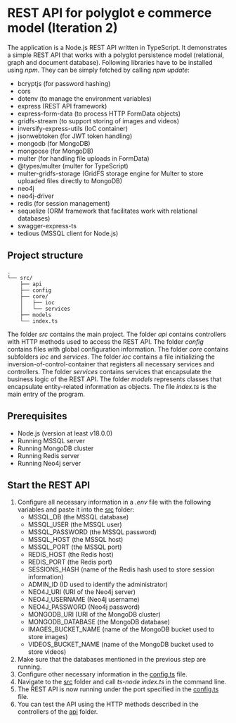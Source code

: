 # REST API for polyglot e commerce model (Iteration 2)
The application is a Node.js REST API written in TypeScript.
It demonstrates a simple REST API that works with a polyglot persistence model (relational, graph and document database).
Following libraries have to be installed using *npm*.
They can be simply fetched by calling *npm update*:

* bcryptjs (for password hashing)
* cors
* dotenv (to manage the environment variables)
* express (REST API framework)
* express-form-data (to process HTTP FormData objects)
* gridfs-stream (to support storing of images and videos)
* inversify-express-utils (IoC container)
* jsonwebtoken (for JWT token handling)
* mongodb (for MongoDB)
* mongoose (for MongoDB)
* multer (for handling file uploads in FormData)
* @types/multer (multer for TypeScript)
* multer-gridfs-storage (GridFS storage engine for Multer to store uploaded files directly to MongoDB)
* neo4j
* neo4j-driver
* redis (for session management)
* sequelize (ORM framework that facilitates work with relational databases)
* swagger-express-ts
* tedious (MSSQL client for Node.js)

## Project structure
```
.
└── src/
    ├── api
    ├── config
    ├── core/
    │   ├── ioc
    │   └── services
    ├── models
    └── index.ts
```
The folder *src* contains the main project.
The folder *api* contains controllers with HTTP methods used to access the REST API.
The folder *config* contains files with global configuration information.
The folder *core* contains subfolders *ioc* and *services*.
The folder *ioc* contains a file initializing the inversion-of-control-container
that registers all necessary services and controllers.
The folder *services* contains services that encapsulate the business logic of the 
REST API.
The folder *models* represents classes that encapsulate entity-related
information as objects.
The file *index.ts* is the main entry of the program.

## Prerequisites
* Node.js (version at least v18.0.0) 
* Running MSSQL server
* Running MongoDB cluster
* Running Redis server
* Running Neo4j server

## Start the REST API
1. Configure all necessary information in a *.env* file
with the following variables and paste it into the [src](./src) folder:
	* MSSQL_DB (the MSSQL database)
	* MSSQL_USER (the MSSQL user)
	* MSSQL_PASSWORD (the MSSQL password)
	* MSSQL_HOST (the MSSQL host)
	* MSSQL_PORT (the MSSQL port)
	* REDIS_HOST (the Redis host)
	* REDIS_PORT (the Redis port)
	* SESSIONS_HASH (name of the Redis hash used to store session information)
	* ADMIN_ID (ID used to identify the administrator)
	* NEO4J_URI (URI of the Neo4j server)
	* NEO4J_USERNAME (Neo4j username)
	* NEO4J_PASSWORD (Neo4j password)
	* MONGODB_URI (URI of the MongoDB cluster)
	* MONGODB_DATABASE (the MongoDB database)
	* IMAGES_BUCKET_NAME (name of the MongoDB bucket used to store images)
	* VIDEOS_BUCKET_NAME (name of the MongoDB bucket used to store videos)
2. Make sure that the databases mentioned in the previous step are running.
3. Configure other necessary information in the [config.ts](./src/config/config.ts) file.
4. Navigate to the [src](./src) folder and call *ts-node index.ts* in the command line.
5. The REST API is now running under the port specified in the [config.ts](./src/config/config.ts) file.
6. You can test the API using the HTTP methods described in the controllers
of the [api](./src/api) folder.